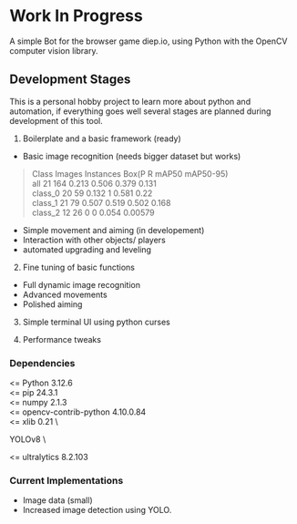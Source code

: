 # Work In Progress

A simple Bot for the browser game diep.io, using Python with the OpenCV computer vision library.


## Development Stages

This is a personal hobby project to learn more about python and
automation, if everything goes well several stages are planned during
development of this tool.

1. Boilerplate and a basic framework (ready)
- Basic image recognition (needs bigger dataset but works)

>Class     Images  Instances   Box(P        R        mAP50    mAP50-95) \
> all         21      164      0.213      0.506      0.379      0.131 \
> class_0     20       59      0.132          1      0.581       0.22 \
> class_1      21       79      0.507      0.519      0.502      0.168 \
> class_2      12       26          0          0      0.054    0.00579

- Simple movement and aiming (in developement)
- Interaction with other objects/ players
- automated upgrading and leveling

2. Fine tuning of basic functions
- Full dynamic image recognition
- Advanced movements
- Polished aiming

3. Simple terminal UI using python curses

4. Performance tweaks


### Dependencies

<= Python 3.12.6 \
<= pip                   24.3.1 \
<= numpy                 2.1.3 \
<= opencv-contrib-python 4.10.0.84 \
<= xlib                  0.21 \

YOLOv8 \

<= ultralytics           8.2.103

### Current Implementations

- Image data (small)
- Increased image detection using YOLO.

